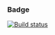
### Badge
[![Build status](https://ci.appveyor.com/api/projects/status/9iawqu999wb1mw0r?svg=true)](https://ci.appveyor.com/project/KateYachmeneva/ahj-dom)

